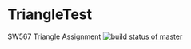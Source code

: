 # TriangleTest
SW567 Triangle Assignment
[![build status of master](https://travis-ci.org/MarquisBan/TriangleTest.svg?branch=master)](https://travis-ci.org/MarquisBan/TriangleTest)